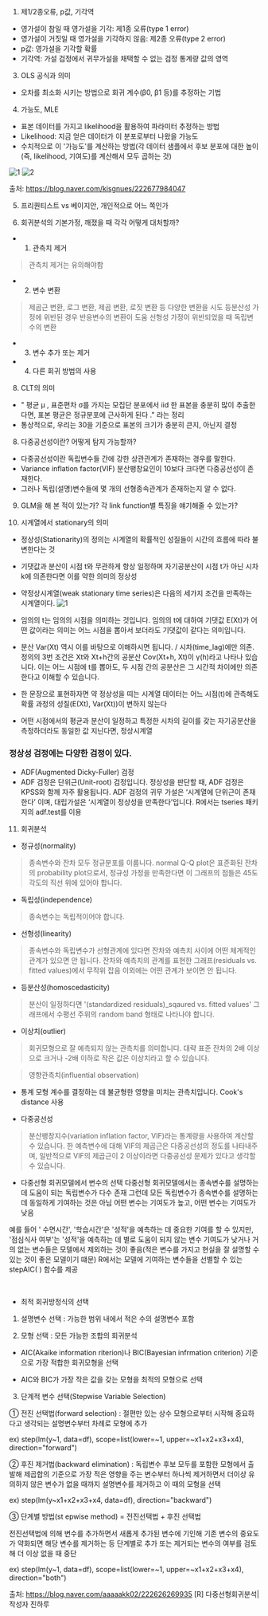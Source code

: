 1. 제1/2종오류, p값, 기각역
- 영가설이 참일 때 영가설을 기각: 제1종 오류(type 1 error)
- 영가설이 거짓일 때 영가설을 기각하지 않음: 제2종 오류(type 2 error)
- p값: 영가설을 기각할 확률 
- 기각역: 가설 검정에서 귀무가설을 채택할 수 없는 검정 통계량 값의 영역
  
3. OLS 공식과 의미
- 오차를 최소화 시키는 방법으로 회귀 계수(β0, β1 등)를 추정하는 기법

4. 가능도, MLE
- 표본 데이터를 가지고 likelihood을 활용하여 파라미터 추정하는 방법
- Likelihood: 지금 얻은 데이터가 이 분포로부터 나왔을 가능도
- 수치적으로 이 '가능도'를 계산하는 방법(각 데이터 샘플에서 후보 분포에 대한 높이(즉, likelihood, 기여도)를 계산해서 모두 곱하는 것)

![1](https://github.com/jaeb0129/R-programming/assets/63768509/0d5c067b-887f-42dc-b087-d7172cd450eb)
![2](https://github.com/jaeb0129/R-programming/assets/63768509/dbaa8716-df9e-44a4-952e-273d4af7fe53)

출처: https://blog.naver.com/kisgnues/222677984047

5. 프리퀀티스트 vs 베이지안, 개인적으로 어느 쪽인가

6. 회귀분석의 기본가정, 깨졌을 때 각각 어떻게 대처할까?
- 1) 관측치 제거
> 관측치 제거는 유의해야함

- 2) 변수 변환
> 제곱근 변환, 로그 변환, 제곱 변환, 로짓 변환 등 다양한 변환을 시도
등분산성 가정에 위반된 경우 반응변수의 변환이 도움
선형성 가정이 위반되었을 때 독립변수의 변환

- 3) 변수 추가 또는 제거
- 4) 다른 회귀 방법의 사용

8. CLT의 의미
- " 평균 μ , 표준편차 σ를 가지는 모집단 분포에서 iid 한 표본을 충분히 많이 추출한다면, 표본 평균은 정규분포에 근사하게 된다 ." 라는 정리
- 통상적으로, 우리는 30을 기준으로 표본의 크기가 충분히 큰지, 아닌지 결정

8. 다중공선성이란? 어떻게 탐지 가능할까?
- 다중공선성이란 독립변수들 간에 강한 상관관계가 존재하는 경우를 말한다.
- Variance inflation factor(VIF) 분산팽창요인이 10보다 크다면 다중공선성이 존재한다.
- 그러나 독립(설명)변수들에 몇 개의 선형종속관계가 존재하는지 알 수 없다.

9. GLM을 해 본 적이 있는가? 각 link function별 특징을 얘기해줄 수 있는가?

10. 시계열에서 stationary의 의미
- 정상성(Stationarity)의 정의는 시계열의 확률적인 성질들이 시간의 흐름에 따라 불변한다는 것
- 기댓값과 분산이 시점 t와 무관하게 항상 일정하며 자기공분산이 시점 t가 아닌 시차 k에 의존한다면 이를 약한 의미의 정상성

- 약정상시계열(weak stationary time series)은 다음의 세가지 조건을 만족하는 시계열이다.
![1](https://github.com/jaeb0129/baseball/assets/63768509/58b41381-ae70-4526-9446-c38bf942dc62)
- 임의의 t는 임의의 시점을 의미하는 것입니다. 임의의 t에 대하여 기댓값 E(Xt)가 어떤 값이라는 의미는 어느 시점을 뽑아서 보더라도 기댓값이 같다는 의미입니다.
- 분산 Var(Xt) 역시 이를 바탕으로 이해하시면 됩니다. / 시차(time_lag)에만 의존. 정의의 3번 조건은 Xt와 Xt+h간의 공분산 Cov(Xt+h, Xt)이 γ(h)라고 나타나 있습니다. 이는 어느 시점에 t를 뽑아도, 두 시점 간의 공분산은 그 시간적 차이에만 의존한다고 이해할 수 있습니다.
- 한 문장으로 표현하자면 약 정상성을 띠는 시계열 데이터는 어느 시점(t)에 관측해도 확률 과정의 성질(E(Xt), Var(Xt))이 변하지 않는다
- 어떤 시점에서의 평균과 분산이 일정하고 특정한 시차의 길이를 갖는 자기공분산을 측정하더라도 동일한 값 지닌다면, 정상시계열

### 정상성 검정에는 다양한 검정이 있다.
- ADF(Augmented Dicky-Fuller) 검정
- ADF 검정은 단위근(Unit-root) 검정입니다. 정상성을 판단할 때, ADF 검정은 KPSS와 함께 자주 활용됩니다. ADF 검정의 귀무 가설은 ‘시계열에 단위근이 존재한다’ 이며, 대립가설은 ‘시계열이 정상성을 만족한다’입니다. R에서는 tseries 패키지의 adf.test를 이용

  
11. 회귀분석
- 정규성(normality)
> 종속변수와 잔차 모두 정규분포를 이룹니다. normal Q-Q plot은 표준화된 잔차의 probability plot으로서, 정규성 가정을 만족한다면 이 그래프의 점들은 45도 각도의 직선 위에 있어야 합니다.

- 독립성(independence)
> 종속변수는 독립적이어야 합니다.

- 선형성(linearity)
>종속변수와 독립변수가 선형관계에 있다면 잔차와 예측치 사이에 어떤 체계적인 관계가 있으면 안 됩니다. 잔차와 예측치의 관계를 표현한 그래프(residuals vs. fitted values)에서 무작위 잡음 이외에는 어떤 관계가 보이면 안 됩니다.

- 등분산성(homoscedasticity)
> 분산이 일정하다면 '(standardized residuals)_sqaured vs. fitted values' 그래프에서 수평선 주위의 random band 형태로 나타나야 합니다.

- 이상치(outlier)
> 회귀모형으로 잘 예측되지 않는 관측치를 의미합니다. 대략 표준 잔차의 2배 이상으로 크거나 -2배 이하로 작은 값은 이상치라고 할 수 있습니다.


> 영향관측치(influential observation)
- 통계 모형 계수를 결정하는 데 불균형한 영향을 미치는 관측치입니다. Cook's distance 사용

- 다중공선성
> 분산팽창지수(variation inflation factor, VIF)라는 통계량을 사용하여 계산할 수 있습니다. 한 예측변수에 대해 VIF의 제곱근은 다중공선성의 정도를 나타내주며, 일반적으로 VIF의 제곱근이 2 이상이라면 다중공선성 문제가 있다고 생각할 수 있습니다.

- 다중선형 회귀모델에서 변수의 선택
다중선형 회귀모델에서는 종속변수를 설명하는 데 도움이 되는 독립변수가 다수 존재
그런데 모든 독립변수가 종속변수를 설명하는 데 동일하게 기여하는 것은 아님
어떤 변수는 기여도가 높고, 어떤 변수는 기여도가 낮음

예를 들어 ' 수면시간', '학습시간'은 '성적'을 예측하는 데 중요한 기여를 할 수 있지만, '점심식사 여부'는 '성적'을 예측하는 데 별로 도움이 되지 않는 변수
기여도가 낮거나 거의 없는 변수들은 모델에서 제외하는 것이 좋음(적은 변수를 가지고 현실을 잘 설명할 수 있는 것이 좋은 모델이기 떄문)
R에서는 모델에 기여하는 변수들을 선별할 수 있는 stepAIC( ) 함수를 제공

​
- 최적 회귀방정식의 선택

 1) 설명변수 선택 : 가능한 범위 내에서 적은 수의 설명변수 포함

 2) 모형 선택 : 모든 가능한 조합의 회귀분석

  - AIC(Akaike information riterion)나 BIC(Bayesian infrmation criterion) 기준으로 가장 적합한 회귀모형을 선택

  - AIC와 BIC가 가장 작은 값을 갖는 모형을 최적의 모형으로 선택

 3) 단계적 변수 선택(Stepwise Variable Selection)

  ① 전진 선택법(forward selection) : 절편만 있는 상수 모형으로부터 시작해 중요하다고 생각되는 설명변수부터 차례로 모형에 추가

ex) step(lm(y~1, data=df), scope=list(lower=~1, upper=~x1+x2+x3+x4), direction="forward") 

 ② 후진 제거법(backward elimination) : 독립변수 후보 모두를 포함한 모형에서 출발해 제곱합의 기준으로 가장 적은 영향을 주는 변수부터 하나씩 제거하면서 더이상 유의하지 않은 변수가 없을 때까지 설명변수를 제거하고 이 때의 모형을 선택 

ex) step(lm(y~x1+x2+x3+x4, data=df), direction="backward")

③ 단계별 방법(st epwise method) = 전진선택법 + 후진 선택법

  전진선택법에 의해 변수를 추가하면서 새롭게 추가된 변수에 기인해 기존 변수의 중요도가 약화되면 해당 변수를 제거하는 등 단계별로 추가 또는 제거되는 변수의 여부를 검토해 더 이상 없을 때 중단 

ex) step(lm(y~1, data=df), scope=list(lower=~1, upper=~x1+x2+x3+x4), direction="both")


출처: https://blog.naver.com/aaaaakk02/222626269935
[R] 다중선형회귀분석|작성자 진하루

